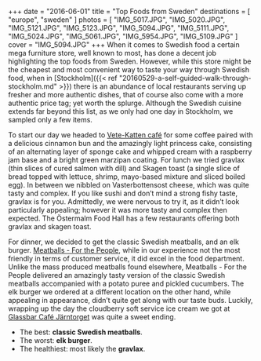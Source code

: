 +++
date    = "2016-06-01"
title   = "Top Foods from Sweden"
destinations = [ "europe", "sweden" ]
photos = [
  "IMG_5017.JPG", "IMG_5020.JPG", "IMG_5121.JPG", "IMG_5123.JPG", "IMG_5094.JPG",
  "IMG_5111.JPG", "IMG_5024.JPG", "IMG_5061.JPG", "IMG_5954.JPG", "IMG_5109.JPG"
]
cover = "IMG_5094.JPG"
+++
When it comes to Swedish food a certain mega furniture store, well known to most, has done a decent job highlighting the top foods from Sweden. However, while this store might be the cheapest and most convenient way to taste your way through Swedish food, when in [Stockholm]({{< ref "20160529-a-self-guided-walk-through-stockholm.md" >}}) there is an abundance of local restaurants serving up fresher and more authentic dishes, that of course also come with a more authentic price tag; yet worth the splurge. Although the Swedish cuisine extends far beyond this list, as we only had one day in Stockholm, we sampled only a few items.
<!--more-->

To start our day we headed to [Vete-Katten café](http://www.vetekatten.se/) for some coffee paired with a delicious cinnamon bun and the amazingly light princess cake, consisting of an alternating layer of sponge cake and whipped cream with a raspberry jam base and a bright green marzipan coating. For lunch we tried gravlax (thin slices of cured salmon with dill) and Skagen toast (a single slice of bread topped with lettuce, shrimp, mayo-based mixture and sliced boiled egg). In between we nibbled on Vasterbottensost cheese, which was quite tasty and complex. If you like sushi and don’t mind a strong fishy taste, gravlax is for you. Admittedly, we were nervous to try it, as it didn’t look particularly appealing; however it was more tasty and complex then expected. The Östermalm Food Hall has a few restaurants offering both gravlax and skagen toast.

For dinner, we decided to get the classic Swedish meatballs, and an elk burger. [Meatballs - For the People](http://meatball.se/), while in our experience not the most friendly in terms of customer service, it did excel in the food department. Unlike the mass produced meatballs found elsewhere, Meatballs - For the People delivered an amazingly tasty version of the classic Swedish meatballs accompanied with a potato puree and pickled cucumbers. The elk burger we ordered at a different location on the other hand, while appealing in appearance, didn’t quite get along with our taste buds. Luckily, wrapping up the day the cloudberry soft service ice cream we got at [Glassbar Café Järntorget](http://www.cafejarntorget.se/) was quite a sweet ending.

* The best: **classic Swedish meatballs**.
* The worst: **elk burger**.
* The healthiest: most likely the **gravlax**.